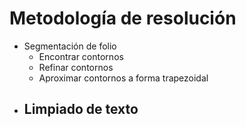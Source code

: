 # Metodología de resolución
- Segmentación de folio
	- Encontrar contornos
	- Refinar contornos
	- Aproximar contornos a forma trapezoidal
- Limpiado de texto
	- 